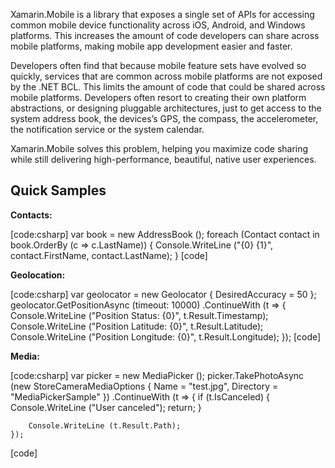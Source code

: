 Xamarin.Mobile is a library that exposes a single set of APIs for accessing common mobile device functionality across iOS, Android, and Windows platforms. This increases the amount of code developers can share across mobile platforms, making mobile app development easier and faster.

Developers often find that because mobile feature sets have evolved so quickly, services that are common across mobile platforms are not exposed by the .NET BCL. This limits the amount of code that could be shared across mobile platforms. Developers often resort to creating their own platform abstractions, or designing pluggable architectures, just to get access to the system address book, the devices’s GPS, the compass, the accelerometer, the notification service or the system calendar.

Xamarin.Mobile solves this problem, helping you maximize code sharing while still delivering high-performance, beautiful, native user experiences.

Quick Samples
----------------

**Contacts:**

[code:csharp]
    var book = new AddressBook ();
    foreach (Contact contact in book.OrderBy (c => c.LastName)) {
        Console.WriteLine ("{0} {1}", contact.FirstName, contact.LastName);
    }
[code]

**Geolocation:**

[code:csharp]
    var geolocator = new Geolocator { DesiredAccuracy = 50 };
    geolocator.GetPositionAsync (timeout: 10000)
                .ContinueWith (t =>
                {
                    Console.WriteLine ("Position Status: {0}", t.Result.Timestamp);
                    Console.WriteLine ("Position Latitude: {0}", t.Result.Latitude);
                    Console.WriteLine ("Position Longitude: {0}", t.Result.Longitude);
                });
[code]

**Media:**

[code:csharp]
    var picker = new MediaPicker ();
    picker.TakePhotoAsync (new StoreCameraMediaOptions
    {
        Name = "test.jpg",
        Directory = "MediaPickerSample"
    })
    .ContinueWith (t =>
    {
        if (t.IsCanceled)
        {
            Console.WriteLine ("User canceled");
            return;
        }

        Console.WriteLine (t.Result.Path);
    });
[code]
